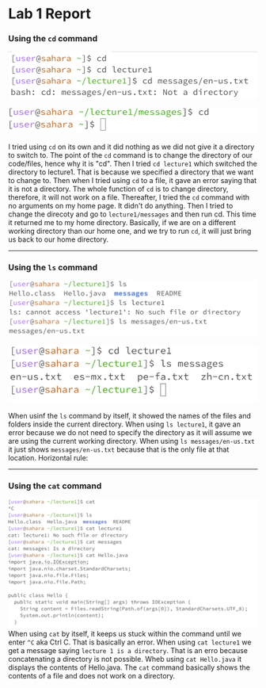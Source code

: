 # Lab 1 Report

### Using the `cd` command
![Image](Lab1CD.png)

![Image](Lab1CD2.png)

I tried using `cd` on its own and it did nothing as we did not give it a directory to switch to. The point of the `cd` command is to change the directory of our code/files, hence why it is "cd".
Then I tried `cd lecture1` which switched the directory to lecture1. That is because we specified a directory that we want to change to. 
Then when I tried using `cd` to a file, it gave an error saying that it is not a directory. The whole function of `cd` is to change directory, therefore, it will not work on a file. Thereafter, I tried the `cd` command with no arguments on my home page. It didn't do anything. Then I tried to change the direcoty and go to `lecture1/messages` and then run cd. This time it returned me to my home directory. Basically, if we are on a different working directory than our home one, and we try to run `cd`, it will just bring us back to our home directory.


***
### Using the `ls` command
![Image](Lab1LS.png)

![Image](Lab1LS2.png)

When usinf the `ls` command by itself, it showed the names of the files and folders inside the current directory.
When using `ls lecture1`, it gave an error because we do not need to specify the directory as it will assume we are using the current working directory.
When using `ls messages/en-us.txt` it just shows `messages/en-us.txt` because that is the only file at that location. 
Horizontal rule:

***
### Using the `cat` command
![Image](Lab1Cat.png)
When using `cat` by itself, it keeps us stuck within the command until we enter `^C` aka Ctrl C. That is basically an error.
When using `cat lecture1` we get a message saying `lecture 1 is a directory`. That is an erro because concatenating a directory is not possible. 
Wheb using `cat Hello.java` it displays the contents of Hello.java. 
The `cat` command basically shows the contents of a file and does not work on a directory. 
